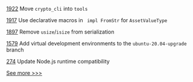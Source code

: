 
[1922](https://github.com/hyperledger/iroha/issues/1922) Move `crypto_cli` into `tools`

[1917](https://github.com/hyperledger/iroha/issues/1917) Use declarative macros in  ` impl FromStr` for `AssetValueType` 

[1897](https://github.com/hyperledger/iroha/issues/1897) Remove `usize`/`isize` from serialization

[1579](https://github.com/hyperledger/indy-plenum/issues/1579) Add virtual development environments to the `ubuntu-20.04-upgrade` branch

[274](https://github.com/hyperledger-labs/fablo/issues/274) Update Node.js runtime compatibility


[See more >>>](https://start-here.hyperledger.org/issues)
